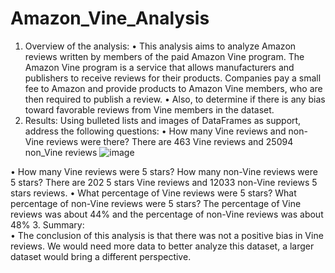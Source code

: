 # Amazon_Vine_Analysis
1.	Overview of the analysis: 
•	This analysis aims to analyze Amazon reviews written by members of the paid Amazon Vine program. The Amazon Vine program is a service that allows manufacturers and publishers to receive reviews for their products. Companies pay a small fee to Amazon and provide products to Amazon Vine members, who are then required to publish a review.
•	Also, to determine if there is any bias toward favorable reviews from Vine members in the dataset.
2.	Results:  Using bulleted lists and images of DataFrames as support, address the following questions:
•	How many Vine reviews and non-Vine reviews were there?
There are 463 Vine reviews and 25094 non_Vine reviews
![image](https://github.com/chimblie/Amazon_Vine_Analysis/assets/121005128/1f75777a-efa6-4242-9575-0aadb1269562)

•	How many Vine reviews were 5 stars? How many non-Vine reviews were 5 stars?
There are 202 5 stars Vine reviews and 12033 non-Vine reviews 5 stars reviews.
•	What percentage of Vine reviews were 5 stars? What percentage of non-Vine reviews were 5 stars?
The percentage of Vine reviews was about 44% and the percentage of non-Vine reviews was about 48%
3.	Summary:  
•	The conclusion of this analysis is that there was not a positive bias in Vine reviews. We would need more data to better analyze this dataset, a larger dataset would bring a different perspective.






